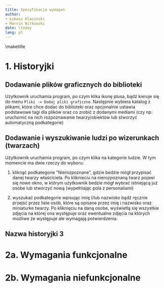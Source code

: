 ```yaml
---
title: Specyfikacja wymagań
author:
- Łukasz Klasinski
- Marcin Witkowski
date: \today
lang: pl
---
```


\maketitle

# 1. Historyjki

## Dodawanie plików graficznych do biblioteki

Użytkownik uruchamia program, po czym klika ikonę plusa, bądź kieruje się do menu `Pliki -> Dodaj pliki graficzne`.
Następnie wybiera katalog z plikami, które chce dodac do biblioteki oraz opcjonalnie ustawia podstawowe tagi dla plików
oraz co zrobić z dodanymi mediami (czy np. uruchomić na nich rozpoznawanie twarzy/obiektów lub stworzyć automatyczną podkategorie)

## Dodawanie i wyszukiwanie ludzi po wizerunkach (twarzach)

Użytkownik uruchamia program, po czym klika na kategorie ludzie. W tym momencie ma dwie rzeczy do wyboru:

1) kliknąć podkategorie "Nierozpoznane", gdzie bedzie mógł przypisać danej twarzy właściciela. Po kliknieciu na nierozpoznaną twarz
pojawi się nowe okno, w którym użytkownik bedzie mógł wybrać istniejącą już osobe lub stworzyć nową (wypełniając pola z personaliami)

2) wyszukać podkategorie wpisując imię i/lub nazwisko bądź ręcznie przejść przez liste osób, które są opisane przez imię i nazwisko oraz
miniaturke twarzy. Po kliknięciu na daną osobe, wyświetlą się wszystkie zdjęcia na której ona występuje oraz ewentualne zdjęcia na których
możliwe że występuje ale wymagają potwierdzenia.

## Nazwa historyjki 3

# 2a. Wymagania funkcjonalne

# 2b. Wymagania niefunkcjonalne

